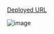 [Deployed URL](https://scintillating-kelpie-c389f1.netlify.app/)


![image](https://github.com/BasharIrani23/resty/assets/129655131/a9619cb4-faff-4a8b-8aeb-380f969472d5)
